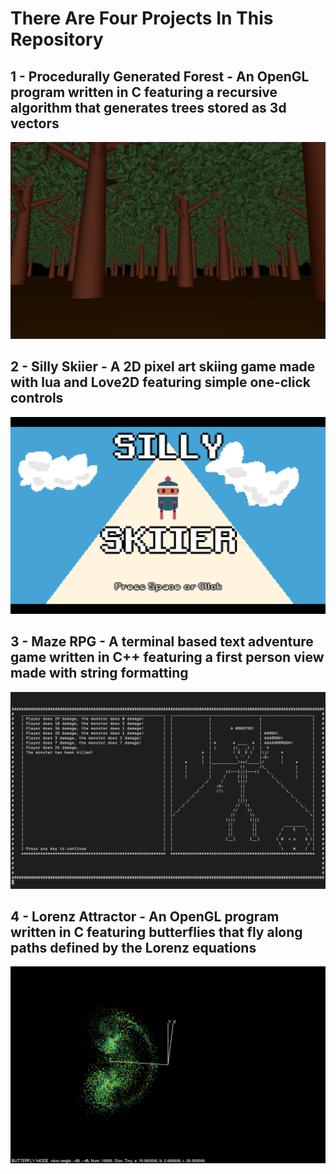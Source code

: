 # There Are Four Projects In This Repository

## 1 - Procedurally Generated Forest - An OpenGL program written in C featuring a recursive algorithm that generates trees stored as 3d vectors
![forest](Procedurally-Generated-Forest/Screenshots/image1.png)

## 2 - Silly Skiier - A 2D pixel art skiing game made with lua and Love2D featuring simple one-click controls
![skiier](Silly-Skiier-Pixel-Art-Game/Screenshots/image1.png)

## 3 - Maze RPG - A terminal based text adventure game written in C++ featuring a first person view made with string formatting
![maze](Terminal-Maze-RPG/Screenshots/image4.png)

## 4 - Lorenz Attractor - An OpenGL program written in C featuring butterflies that fly along paths defined by the Lorenz equations
![lorenz](Lorenz-Attractor-Visualization/Screenshots/tenThousandButterfly.png)
